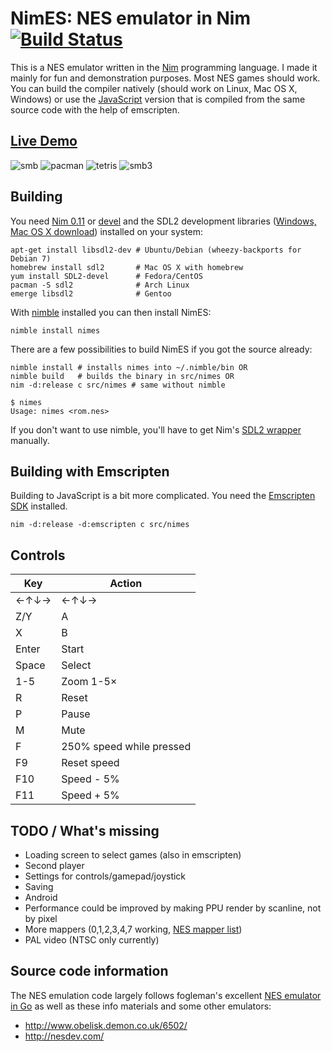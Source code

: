 # NimES: NES emulator in Nim [![Build Status](https://circleci.com/gh/def-/nimes.png)](https://circleci.com/gh/def-/nimes)

This is a NES emulator written in the [Nim](http://nim-lang.org/) programming
language. I made it mainly for fun and demonstration purposes. Most NES games
should work. You can build the compiler natively (should work on Linux, Mac OS
X, Windows) or use the [JavaScript](http://hookrace.net/nimes/) version that
is compiled from the same source code with the help of emscripten.

## [Live Demo](http://hookrace.net/nimes/)

![smb](https://cloud.githubusercontent.com/assets/2335377/7356197/e862d0ee-ed26-11e4-919a-55178873b7b3.gif) ![pacman](https://cloud.githubusercontent.com/assets/2335377/7356443/7bbd5fa2-ed28-11e4-8243-eb7d1316e371.gif) ![tetris](https://cloud.githubusercontent.com/assets/2335377/7357160/32fcd63a-ed2d-11e4-81fc-14fccb9aaa35.gif) ![smb3](https://cloud.githubusercontent.com/assets/2335377/7416215/1a3d03b2-ef5e-11e4-940f-49fa5ee47d44.gif)

## Building

You need [Nim 0.11](http://nim-lang.org/download.html) or [devel](https://github.com/Araq/Nim) and the SDL2 development libraries ([Windows, Mac OS X download](https://www.libsdl.org/download-2.0.php)) installed on your system:

    apt-get install libsdl2-dev # Ubuntu/Debian (wheezy-backports for Debian 7)
    homebrew install sdl2       # Mac OS X with homebrew
    yum install SDL2-devel      # Fedora/CentOS
    pacman -S sdl2              # Arch Linux
    emerge libsdl2              # Gentoo

With [nimble](https://github.com/nim-lang/nimble) installed you can then install NimES:

    nimble install nimes

There are a few possibilities to build NimES if you got the source already:

    nimble install # installs nimes into ~/.nimble/bin OR
    nimble build   # builds the binary in src/nimes OR
    nim -d:release c src/nimes # same without nimble

    $ nimes
    Usage: nimes <rom.nes>

If you don't want to use nimble, you'll have to get Nim's [SDL2
wrapper](https://github.com/nim-lang/sdl2) manually.

## Building with Emscripten

Building to JavaScript is a bit more complicated. You need the [Emscripten SDK](https://kripken.github.io/emscripten-site/docs/getting_started/downloads.html) installed.

    nim -d:release -d:emscripten c src/nimes

## Controls

| Key   | Action                   |
| ----- | ------------------------ |
| ←↑↓→  | ←↑↓→                     |
| Z/Y   | A                        |
| X     | B                        |
| Enter | Start                    |
| Space | Select                   |
| 1-5   | Zoom 1-5×                |
| R     | Reset                    |
| P     | Pause                    |
| M     | Mute                     |
| F     | 250% speed while pressed |
| F9    | Reset speed              |
| F10   | Speed - 5%               |
| F11   | Speed + 5%               |

## TODO / What's missing

- Loading screen to select games (also in emscripten)
- Second player
- Settings for controls/gamepad/joystick
- Saving
- Android
- Performance could be improved by making PPU render by scanline, not by pixel
- More mappers (0,1,2,3,4,7 working, [NES mapper list](http://tuxnes.sourceforge.net/nesmapper.txt))
- PAL video (NTSC only currently)

## Source code information

The NES emulation code largely follows fogleman's excellent [NES emulator in
Go](https://github.com/fogleman/nes) as well as these info materials and some
other emulators:

- http://www.obelisk.demon.co.uk/6502/
- http://nesdev.com/
